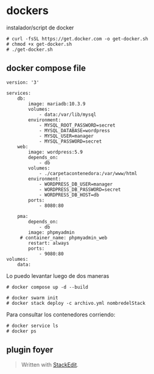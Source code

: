 
# dockers 
instalador/script de docker

```
# curl -fsSL https://get.docker.com -o get-docker.sh
# chmod +x get-docker.sh
# ./get-docker.sh
```

 ## docker compose file
```
version: '3'

services:
    db:
        image: mariadb:10.3.9
        volumes:
            - data:/var/lib/mysql
        environment:
            - MYSQL_ROOT_PASSWORD=secret
            - MYSQL_DATABASE=wordpress
            - MYSQL_USER=manager
            - MYSQL_PASSWORD=secret
    web:
        image: wordpress:5.9
        depends_on:
            - db
        volumes:
            - ./carpetacontenedora:/var/www/html
        environment:
            - WORDPRESS_DB_USER=manager
            - WORDPRESS_DB_PASSWORD=secret
            - WORDPRESS_DB_HOST=db
        ports:
            - 8080:80

    pma:
        depends_on:
            - db
        image: phpmyadmin
     # container_name: phpmyadmin_web
        restart: always
        ports:
            - 9080:80
volumes:
    data:

```
Lo puedo levantar luego de dos maneras
```
# docker compose up -d --build
```
```
# docker swarm init
# docker stack deploy -c archivo.yml nombredelStack
```
Para consultar  los contenedores corriendo:
```
# docker service ls
# docker ps
```
 ## plugin foyer



> Written with [StackEdit](https://stackedit.io/).
<!--stackedit_data:
eyJoaXN0b3J5IjpbLTE5NzQwODk1MTQsLTk3NDQyMDEwNywtMT
k3NDA4OTUxNF19
-->